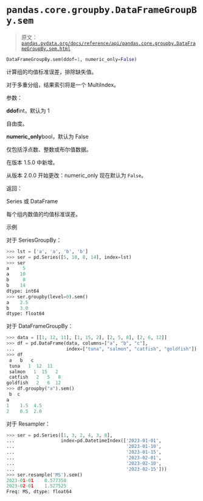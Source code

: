 # `pandas.core.groupby.DataFrameGroupBy.sem`

> 原文：[`pandas.pydata.org/docs/reference/api/pandas.core.groupby.DataFrameGroupBy.sem.html`](https://pandas.pydata.org/docs/reference/api/pandas.core.groupby.DataFrameGroupBy.sem.html)

```py
DataFrameGroupBy.sem(ddof=1, numeric_only=False)
```

计算组的均值标准误差，排除缺失值。

对于多重分组，结果索引将是一个 MultiIndex。

参数：

**ddof**int，默认为 1

自由度。

**numeric_only**bool，默认为 False

仅包括浮点数、整数或布尔值数据。

在版本 1.5.0 中新增。

从版本 2.0.0 开始更改：numeric_only 现在默认为 `False`。

返回：

Series 或 DataFrame

每个组内数值的均值标准误差。

示例

对于 SeriesGroupBy：

```py
>>> lst = ['a', 'a', 'b', 'b']
>>> ser = pd.Series([5, 10, 8, 14], index=lst)
>>> ser
a     5
a    10
b     8
b    14
dtype: int64
>>> ser.groupby(level=0).sem()
a    2.5
b    3.0
dtype: float64 
```

对于 DataFrameGroupBy：

```py
>>> data = [[1, 12, 11], [1, 15, 2], [2, 5, 8], [2, 6, 12]]
>>> df = pd.DataFrame(data, columns=["a", "b", "c"],
...                   index=["tuna", "salmon", "catfish", "goldfish"])
>>> df
 a   b   c
 tuna   1  12  11
 salmon   1  15   2
 catfish   2   5   8
goldfish   2   6  12
>>> df.groupby("a").sem()
 b  c
a
1    1.5  4.5
2    0.5  2.0 
```

对于 Resampler：

```py
>>> ser = pd.Series([1, 3, 2, 4, 3, 8],
...                 index=pd.DatetimeIndex(['2023-01-01',
...                                         '2023-01-10',
...                                         '2023-01-15',
...                                         '2023-02-01',
...                                         '2023-02-10',
...                                         '2023-02-15']))
>>> ser.resample('MS').sem()
2023-01-01    0.577350
2023-02-01    1.527525
Freq: MS, dtype: float64 
```
